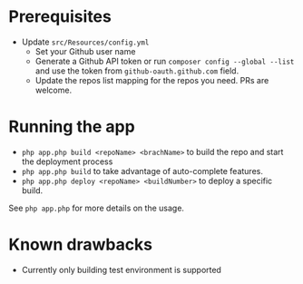 # Prerequisites

* Update `src/Resources/config.yml`
    * Set your Github user name
    * Generate a Github API token or run `composer config --global --list` and use the token from `github-oauth.github.com` field.
    * Update the repos list mapping for the repos you need. PRs are welcome.
    
# Running the app

* `php app.php build <repoName> <brachName>` to build the repo and start the deployment process
* `php app.php build` to take advantage of auto-complete features.
* `php app.php deploy <repoName> <buildNumber>` to deploy a specific build.

See `php app.php` for more details on the usage.

# Known drawbacks
* Currently only building test environment is supported